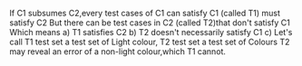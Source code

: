 If C1 subsumes C2,every test cases of C1 can satisfy C1 (called T1) must satisfy C2 
But there can be test cases in C2 (called T2)that don't satisfy C1 
Which means
a) T1 satisfies C2 
b) T2 doesn't necessarily satisfy C1 
c) Let's call T1 test set a test set of Light colour, T2 test set a test set of Colours
T2 may reveal an error of a non-light colour,which T1 cannot.